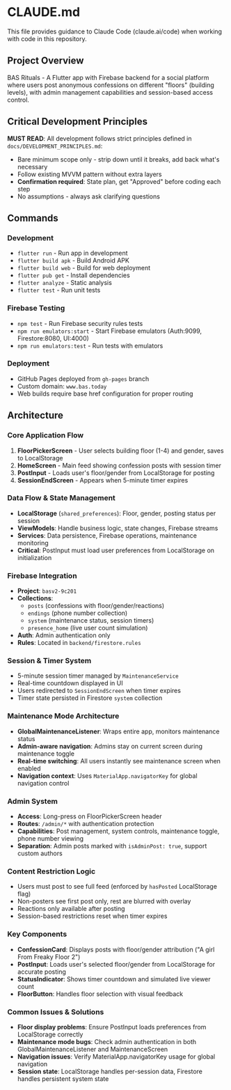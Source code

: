 # CLAUDE.md

This file provides guidance to Claude Code (claude.ai/code) when working with code in this repository.

## Project Overview

BAS Rituals - A Flutter app with Firebase backend for a social platform where users post anonymous confessions on different "floors" (building levels), with admin management capabilities and session-based access control.

## Critical Development Principles

**MUST READ**: All development follows strict principles defined in `docs/DEVELOPMENT_PRINCIPLES.md`:
- Bare minimum scope only - strip down until it breaks, add back what's necessary
- Follow existing MVVM pattern without extra layers
- **Confirmation required**: State plan, get "Approved" before coding each step
- No assumptions - always ask clarifying questions

## Commands

### Development
- `flutter run` - Run app in development
- `flutter build apk` - Build Android APK  
- `flutter build web` - Build for web deployment
- `flutter pub get` - Install dependencies
- `flutter analyze` - Static analysis
- `flutter test` - Run unit tests

### Firebase Testing
- `npm test` - Run Firebase security rules tests
- `npm run emulators:start` - Start Firebase emulators (Auth:9099, Firestore:8080, UI:4000)
- `npm run emulators:test` - Run tests with emulators

### Deployment
- GitHub Pages deployed from `gh-pages` branch
- Custom domain: `www.bas.today`
- Web builds require base href configuration for proper routing

## Architecture

### Core Application Flow
1. **FloorPickerScreen** - User selects building floor (1-4) and gender, saves to LocalStorage
2. **HomeScreen** - Main feed showing confession posts with session timer
3. **PostInput** - Loads user's floor/gender from LocalStorage for posting
4. **SessionEndScreen** - Appears when 5-minute timer expires

### Data Flow & State Management
- **LocalStorage** (`shared_preferences`): Floor, gender, posting status per session
- **ViewModels**: Handle business logic, state changes, Firebase streams
- **Services**: Data persistence, Firebase operations, maintenance monitoring
- **Critical**: PostInput must load user preferences from LocalStorage on initialization

### Firebase Integration
- **Project**: `basv2-9c201`
- **Collections**: 
  - `posts` (confessions with floor/gender/reactions)
  - `endings` (phone number collection)
  - `system` (maintenance status, session timers)
  - `presence_home` (live user count simulation)
- **Auth**: Admin authentication only
- **Rules**: Located in `backend/firestore.rules`

### Session & Timer System
- 5-minute session timer managed by `MaintenanceService`
- Real-time countdown displayed in UI
- Users redirected to `SessionEndScreen` when timer expires
- Timer state persisted in Firestore `system` collection

### Maintenance Mode Architecture
- **GlobalMaintenanceListener**: Wraps entire app, monitors maintenance status
- **Admin-aware navigation**: Admins stay on current screen during maintenance toggle
- **Real-time switching**: All users instantly see maintenance screen when enabled
- **Navigation context**: Uses `MaterialApp.navigatorKey` for global navigation control

### Admin System
- **Access**: Long-press on FloorPickerScreen header
- **Routes**: `/admin/*` with authentication protection
- **Capabilities**: Post management, system controls, maintenance toggle, phone number viewing
- **Separation**: Admin posts marked with `isAdminPost: true`, support custom authors

### Content Restriction Logic
- Users must post to see full feed (enforced by `hasPosted` LocalStorage flag)
- Non-posters see first post only, rest are blurred with overlay
- Reactions only available after posting
- Session-based restrictions reset when timer expires

### Key Components
- **ConfessionCard**: Displays posts with floor/gender attribution ("A girl From Freaky Floor 2")
- **PostInput**: Loads user's selected floor/gender from LocalStorage for accurate posting
- **StatusIndicator**: Shows timer countdown and simulated live viewer count
- **FloorButton**: Handles floor selection with visual feedback

### Common Issues & Solutions
- **Floor display problems**: Ensure PostInput loads preferences from LocalStorage correctly
- **Maintenance mode bugs**: Check admin authentication in both GlobalMaintenanceListener and MaintenanceScreen
- **Navigation issues**: Verify MaterialApp.navigatorKey usage for global navigation
- **Session state**: LocalStorage handles per-session data, Firestore handles persistent system state
